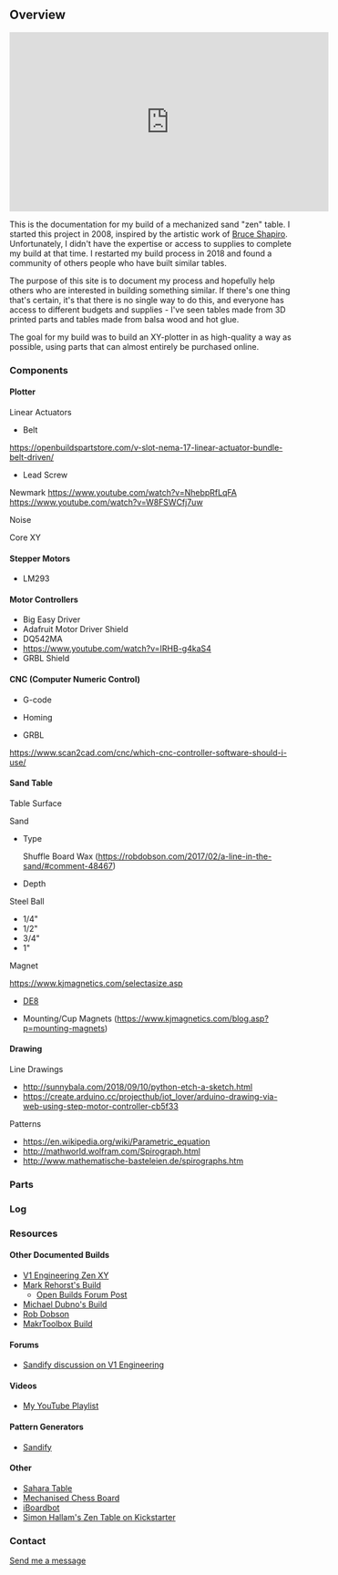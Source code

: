 ## Overview

<iframe width="560" height="315" src="https://www.youtube.com/embed/sy8t8-dTqo4" frameborder="0" allow="accelerometer; autoplay; encrypted-media; gyroscope; picture-in-picture" allowfullscreen></iframe>

This is the documentation for my build of a mechanized sand "zen" table. I started this project in 2008,
inspired by the artistic work of [Bruce Shapiro](http://www.taomc.com). Unfortunately, I didn't have the
expertise or access to supplies to complete my build at that time. I restarted my build process in 2018
and found a community of others people who have built similar tables.

The purpose of this site is to document my process and hopefully help others who are interested in building
something similar. If there's one thing that's certain, it's that there is no single way to do this, and
everyone has access to different budgets and supplies - I've seen tables made from 3D printed parts and
tables made from balsa wood and hot glue.

The goal for my build was to build an XY-plotter in as high-quality a way as possible, using parts that can
almost entirely be purchased online.


### Components

#### Plotter

Linear Actuators

 - Belt

  https://openbuildspartstore.com/v-slot-nema-17-linear-actuator-bundle-belt-driven/

 - Lead Screw

Newmark 
https://www.youtube.com/watch?v=NhebpRfLqFA
https://www.youtube.com/watch?v=W8FSWCfj7uw

Noise

Core XY

#### Stepper Motors

 - LM293

#### Motor Controllers

 - Big Easy Driver
 - Adafruit Motor Driver Shield
 - DQ542MA
  - https://www.youtube.com/watch?v=IRHB-g4kaS4
 - GRBL Shield

#### CNC (Computer Numeric Control)

 - G-code
 - Homing

 - GRBL
 

https://www.scan2cad.com/cnc/which-cnc-controller-software-should-i-use/

#### Sand Table

Table Surface

Sand

 - Type

   Shuffle Board Wax (https://robdobson.com/2017/02/a-line-in-the-sand/#comment-48467)
 - Depth

Steel Ball

 - 1/4"
 - 1/2"
 - 3/4"
 - 1"

Magnet

 https://www.kjmagnetics.com/selectasize.asp
 
 - [DE8](https://www.kjmagnetics.com/proddetail.asp?prod=DE8)

 - Mounting/Cup Magnets (https://www.kjmagnetics.com/blog.asp?p=mounting-magnets)


#### Drawing

Line Drawings
 - http://sunnybala.com/2018/09/10/python-etch-a-sketch.html
 - https://create.arduino.cc/projecthub/iot_lover/arduino-drawing-via-web-using-step-motor-controller-cb5f33

Patterns
 - https://en.wikipedia.org/wiki/Parametric_equation
 - http://mathworld.wolfram.com/Spirograph.html
 - http://www.mathematische-basteleien.de/spirographs.htm



### Parts


### Log

### Resources

#### Other Documented Builds

 - [V1 Engineering Zen XY](https://www.v1engineering.com/zenxy/)
 - [Mark Rehorst's Build](https://drmrehorst.blogspot.com/2018/10/a-3d-printed-sand-table-spice-must-flow.html)
   - [Open Builds Forum Post](https://openbuilds.com/builds/the-spice-must-flow-a-corexy-sand-table.7807/)
 - [Michael Dubno's Build](http://dubno.com/sandtable/index.html)
 - [Rob Dobson](https://robdobson.com/2017/02/a-line-in-the-sand/)
 - [MakrToolbox Build](https://www.instructables.com/id/Zen-Garden-CNC-End-Table/)

#### Forums

 - [Sandify discussion on V1 Engineering](https://www.v1engineering.com/forum/topic/does-this-count-as-a-build)

#### Videos

- [My YouTube Playlist](https://www.youtube.com/playlist?list=PLvB5haKJbU3gAIbd7pgwSGlissy1iIUOg)

#### Pattern Generators

- [Sandify](https://jeffeb3.github.io/sandify/)

#### Other

- [Sahara Table](https://saharatable.com)
- [Mechanised Chess Board](https://github.com/2083008/GhostChess)
- [iBoardbot](https://www.jjrobots.com/the-iboardbot/)
- [Simon Hallam's Zen Table on Kickstarter](https://www.kickstarter.com/projects/fnbrit/zen-table)

### Contact

[Send me a message](https://markroland.com/contact)
